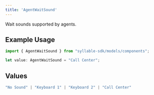 ```yaml
---
title: 'AgentWaitSound'
---
```


Wait sounds supported by agents.

## Example Usage

```typescript
import { AgentWaitSound } from "syllable-sdk/models/components";

let value: AgentWaitSound = "Call Center";
```

## Values

```typescript
"No Sound" | "Keyboard 1" | "Keyboard 2" | "Call Center"
```